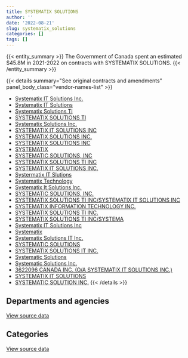 ```yaml
---
title: SYSTEMATIX SOLUTIONS
author: ''
date: '2022-08-21'
slug: systematix_solutions
categories: []
tags: []
---
```


<script src="/rmarkdown-libs/htmlwidgets/htmlwidgets.js"></script>
<link href="/rmarkdown-libs/datatables-css/datatables-crosstalk.css" rel="stylesheet" />
<script src="/rmarkdown-libs/datatables-binding/datatables.js"></script>
<script src="/rmarkdown-libs/jquery/jquery-3.6.0.min.js"></script>
<link href="/rmarkdown-libs/dt-core-bootstrap/css/dataTables.bootstrap.min.css" rel="stylesheet" />
<link href="/rmarkdown-libs/dt-core-bootstrap/css/dataTables.bootstrap.extra.css" rel="stylesheet" />
<script src="/rmarkdown-libs/dt-core-bootstrap/js/jquery.dataTables.min.js"></script>
<script src="/rmarkdown-libs/dt-core-bootstrap/js/dataTables.bootstrap.min.js"></script>
<link href="/rmarkdown-libs/crosstalk/css/crosstalk.min.css" rel="stylesheet" />
<script src="/rmarkdown-libs/crosstalk/js/crosstalk.min.js"></script>
<script src="/rmarkdown-libs/htmlwidgets/htmlwidgets.js"></script>
<link href="/rmarkdown-libs/datatables-css/datatables-crosstalk.css" rel="stylesheet" />
<script src="/rmarkdown-libs/datatables-binding/datatables.js"></script>
<script src="/rmarkdown-libs/jquery/jquery-3.6.0.min.js"></script>
<link href="/rmarkdown-libs/dt-core-bootstrap/css/dataTables.bootstrap.min.css" rel="stylesheet" />
<link href="/rmarkdown-libs/dt-core-bootstrap/css/dataTables.bootstrap.extra.css" rel="stylesheet" />
<script src="/rmarkdown-libs/dt-core-bootstrap/js/jquery.dataTables.min.js"></script>
<script src="/rmarkdown-libs/dt-core-bootstrap/js/dataTables.bootstrap.min.js"></script>
<link href="/rmarkdown-libs/crosstalk/css/crosstalk.min.css" rel="stylesheet" />
<script src="/rmarkdown-libs/crosstalk/js/crosstalk.min.js"></script>

{{< entity_summary >}}
The Government of Canada spent an estimated \$45.8M in 2021-2022 on contracts with SYSTEMATIX SOLUTIONS.
{{< /entity_summary >}}

{{< details summary="See original contracts and amendments" panel_body_class="vendor-names-list" >}}
- [Systematix IT Solutions Inc.](https://search.open.canada.ca/en/ct/?sort=contract_value_f%20desc&page=1&search_text=%22Systematix%20IT%20Solutions%20Inc.%22)
- [Systematix IT Solutions](https://search.open.canada.ca/en/ct/?sort=contract_value_f%20desc&page=1&search_text=%22Systematix%20IT%20Solutions%22)
- [Systematix Solutions Ti](https://search.open.canada.ca/en/ct/?sort=contract_value_f%20desc&page=1&search_text=%22Systematix%20Solutions%20Ti%22)
- [SYSTEMATIX SOLUTIONS TI](https://search.open.canada.ca/en/ct/?sort=contract_value_f%20desc&page=1&search_text=%22SYSTEMATIX%20SOLUTIONS%20TI%22)
- [Systematix Solutions Inc.](https://search.open.canada.ca/en/ct/?sort=contract_value_f%20desc&page=1&search_text=%22Systematix%20Solutions%20Inc.%22)
- [SYSTEMATIX IT SOLUTIONS INC](https://search.open.canada.ca/en/ct/?sort=contract_value_f%20desc&page=1&search_text=%22SYSTEMATIX%20IT%20SOLUTIONS%20INC%22)
- [SYSTEMATIX SOLUTIONS INC.](https://search.open.canada.ca/en/ct/?sort=contract_value_f%20desc&page=1&search_text=%22SYSTEMATIX%20SOLUTIONS%20INC.%22)
- [SYSTEMATIX SOLUTIONS INC](https://search.open.canada.ca/en/ct/?sort=contract_value_f%20desc&page=1&search_text=%22SYSTEMATIX%20SOLUTIONS%20INC%22)
- [SYSTEMATIX](https://search.open.canada.ca/en/ct/?sort=contract_value_f%20desc&page=1&search_text=%22SYSTEMATIX%22)
- [SYSTEMATIC SOLUTIONS, INC](https://search.open.canada.ca/en/ct/?sort=contract_value_f%20desc&page=1&search_text=%22SYSTEMATIC%20SOLUTIONS%2c%20INC%22)
- [SYSTEMATIX SOLUTIONS TI INC](https://search.open.canada.ca/en/ct/?sort=contract_value_f%20desc&page=1&search_text=%22SYSTEMATIX%20SOLUTIONS%20TI%20INC%22)
- [SYSTEMATIX IT SOLUTIONS INC.](https://search.open.canada.ca/en/ct/?sort=contract_value_f%20desc&page=1&search_text=%22SYSTEMATIX%20IT%20SOLUTIONS%20INC.%22)
- [Systermatix IT Slutions](https://search.open.canada.ca/en/ct/?sort=contract_value_f%20desc&page=1&search_text=%22Systermatix%20IT%20Slutions%22)
- [Systematix Technology](https://search.open.canada.ca/en/ct/?sort=contract_value_f%20desc&page=1&search_text=%22Systematix%20Technology%22)
- [Systematix It Solutions Inc.](https://search.open.canada.ca/en/ct/?sort=contract_value_f%20desc&page=1&search_text=%22Systematix%20It%20Solutions%20Inc.%22)
- [SYSTEMATIC SOLUTIONS, INC.](https://search.open.canada.ca/en/ct/?sort=contract_value_f%20desc&page=1&search_text=%22SYSTEMATIC%20SOLUTIONS%2c%20INC.%22)
- [SYSTEMATIX SOLUTIONS TI INC/SYSTEMATIX IT SOLUTIONS INC](https://search.open.canada.ca/en/ct/?sort=contract_value_f%20desc&page=1&search_text=%22SYSTEMATIX%20SOLUTIONS%20TI%20INC%2fSYSTEMATIX%20IT%20SOLUTIONS%20INC%22)
- [SYSTEMATIX INFORMATION TECHNOLOGY INC.](https://search.open.canada.ca/en/ct/?sort=contract_value_f%20desc&page=1&search_text=%22SYSTEMATIX%20INFORMATION%20TECHNOLOGY%20INC.%22)
- [SYSTEMATIX SOLUTIONS TI INC.](https://search.open.canada.ca/en/ct/?sort=contract_value_f%20desc&page=1&search_text=%22SYSTEMATIX%20SOLUTIONS%20TI%20INC.%22)
- [SYSTEMATIX SOLUTIONS TI INC/SYSTEMA](https://search.open.canada.ca/en/ct/?sort=contract_value_f%20desc&page=1&search_text=%22SYSTEMATIX%20SOLUTIONS%20TI%20INC%2fSYSTEMA%22)
- [Systematix IT Solutions Inc](https://search.open.canada.ca/en/ct/?sort=contract_value_f%20desc&page=1&search_text=%22Systematix%20IT%20Solutions%20Inc%22)
- [Systematix](https://search.open.canada.ca/en/ct/?sort=contract_value_f%20desc&page=1&search_text=%22Systematix%22)
- [Systematix Solutions IT Inc.](https://search.open.canada.ca/en/ct/?sort=contract_value_f%20desc&page=1&search_text=%22Systematix%20Solutions%20IT%20Inc.%22)
- [SYSTEMATIC SOLUTIONS](https://search.open.canada.ca/en/ct/?sort=contract_value_f%20desc&page=1&search_text=%22SYSTEMATIC%20SOLUTIONS%22)
- [SYSTEMATIX SOLUTIONS IT INC.](https://search.open.canada.ca/en/ct/?sort=contract_value_f%20desc&page=1&search_text=%22SYSTEMATIX%20SOLUTIONS%20IT%20INC.%22)
- [Systematic Solutions](https://search.open.canada.ca/en/ct/?sort=contract_value_f%20desc&page=1&search_text=%22Systematic%20Solutions%22)
- [Systematic Solutions Inc.](https://search.open.canada.ca/en/ct/?sort=contract_value_f%20desc&page=1&search_text=%22Systematic%20Solutions%20Inc.%22)
- [3622096 CANADA INC. (O/A SYSTEMATIX IT SOLUTIONS INC.)](https://search.open.canada.ca/en/ct/?sort=contract_value_f%20desc&page=1&search_text=%223622096%20CANADA%20INC.%20%28O%2fA%20SYSTEMATIX%20IT%20SOLUTIONS%20INC.%29%22)
- [SYSTEMATIX IT SOLUTIONS](https://search.open.canada.ca/en/ct/?sort=contract_value_f%20desc&page=1&search_text=%22SYSTEMATIX%20IT%20SOLUTIONS%22)
- [SYSTEMATIC SOLUTION INC.](https://search.open.canada.ca/en/ct/?sort=contract_value_f%20desc&page=1&search_text=%22SYSTEMATIC%20SOLUTION%20INC.%22)
{{< /details >}}

## Departments and agencies

<div id="htmlwidget-1" style="width:100%;height:auto;" class="datatables html-widget"></div>
<script type="application/json" data-for="htmlwidget-1">{"x":{"style":"bootstrap","filter":"none","vertical":false,"data":[["<a href=\"/departments/aafc-aac/\">Agriculture and Agri-Food Canada<\/a>","<a href=\"/departments/cbsa-asfc/\">Canada Border Services Agency<\/a>","<a href=\"/departments/cer-rec/\">Canada Energy Regulator<\/a>","<a href=\"/departments/cic/\">Immigration, Refugees and Citizenship Canada<\/a>","<a href=\"/departments/dfatd-maecd/\">Global Affairs Canada<\/a>","<a href=\"/departments/dnd-mdn/\">National Defence<\/a>","<a href=\"/departments/ec/\">Environment and Climate Change Canada<\/a>","<a href=\"/departments/esdc-edsc/\">Employment and Social Development Canada<\/a>","<a href=\"/departments/hc-sc/\">Health Canada<\/a>","<a href=\"/departments/ic/\">Innovation, Science and Economic Development Canada<\/a>","<a href=\"/departments/osfi-bsif/\">Office of the Superintendent of Financial Institutions Canada<\/a>","<a href=\"/departments/pc/\">Parks Canada<\/a>","<a href=\"/departments/pch/\">Canadian Heritage<\/a>","<a href=\"/departments/pwgsc-tpsgc/\">Public Services and Procurement Canada<\/a>","<a href=\"/departments/rcmp-grc/\">Royal Canadian Mounted Police<\/a>","<a href=\"/departments/ssc-spc/\">Shared Services Canada<\/a>","<a href=\"/departments/tbs-sct/\">Treasury Board of Canada Secretariat<\/a>","<a href=\"/departments/tc/\">Transport Canada<\/a>"],[1794855.94,459937.83,172398.08,137340.69,null,3847967.24,1192458.75,4535462.19,1409109.08,30271.76,246485.98,278522.66,89295.04,5082686.04,822608.49,60345.56,19047425.26,1251944.92],[1704090.9,591013.86,93714.54,null,35844.65,3791913.68,1077397.81,6011423.11,1412969.65,null,247161.29,279285.73,33865.97,5311136.37,1586987.69,54260.47,14398340.28,559907.76],[1488888,589399.07,41070.19,null,29025.7,3284253.11,909171.83,6323943.14,1446040.07,null,183682.7,396345.75,null,4686127.1,1412927.14,29079.84,16149799.83,139212.04],[4295918.62,227685.67,35666.67,null,null,null,869220.7,6437451.46,1626525.43,null,null,483207.08,null,4538843.99,1158041.67,null,26162453.05,null]],"container":"<table class=\"table table-striped table-hover row-border order-column display\">\n  <thead>\n    <tr>\n      <th>Department<\/th>\n      <th>2018-2019<\/th>\n      <th>2019-2020<\/th>\n      <th>2020-2021<\/th>\n      <th>2021-2022<\/th>\n    <\/tr>\n  <\/thead>\n<\/table>","options":{"order":[[4,"desc"]],"pageLength":10,"autoWidth":true,"columnDefs":[{"targets":1,"render":"function(data, type, row, meta) {\n    return type !== 'display' ? data : DTWidget.formatCurrency(data, \"$\", 2, 3, \",\", \".\", true, null);\n  }"},{"targets":2,"render":"function(data, type, row, meta) {\n    return type !== 'display' ? data : DTWidget.formatCurrency(data, \"$\", 2, 3, \",\", \".\", true, null);\n  }"},{"targets":3,"render":"function(data, type, row, meta) {\n    return type !== 'display' ? data : DTWidget.formatCurrency(data, \"$\", 2, 3, \",\", \".\", true, null);\n  }"},{"targets":4,"render":"function(data, type, row, meta) {\n    return type !== 'display' ? data : DTWidget.formatCurrency(data, \"$\", 2, 3, \",\", \".\", true, null);\n  }"},{"width":"16%","targets":[1,2,3,4]},{"className":"dt-right","targets":[1,2,3,4]}],"orderClasses":false}},"evals":["options.columnDefs.0.render","options.columnDefs.1.render","options.columnDefs.2.render","options.columnDefs.3.render"],"jsHooks":[]}</script>
<p class="text-right">
<a href="https://github.com/GoC-Spending/contracts-data/tree/main/data/out/vendors/systematix_solutions/summary_by_fiscal_year_by_department.csv" class="source-data-link btn btn-link">View source data</a>
</p>

## Categories

<div id="htmlwidget-2" style="width:100%;height:auto;" class="datatables html-widget"></div>
<script type="application/json" data-for="htmlwidget-2">{"x":{"style":"bootstrap","filter":"none","vertical":false,"data":[["<a href=\"/categories/1_facilities_and_construction/\">Facilities and construction<\/a>","<a href=\"/categories/2_professional_services/\">Professional services<\/a>","<a href=\"/categories/3_information_technology/\">Information technology<\/a>","<a href=\"/categories/9_human_capital/\">Human capital<\/a>"],[66413.98,17848859.24,22543842.32,null],[null,15912775.13,21276538.63,null],[null,15006634.71,22087997.46,14333.33],[null,15990924.44,29808423.23,35666.67]],"container":"<table class=\"table table-striped table-hover row-border order-column display\">\n  <thead>\n    <tr>\n      <th>Category<\/th>\n      <th>2018-2019<\/th>\n      <th>2019-2020<\/th>\n      <th>2020-2021<\/th>\n      <th>2021-2022<\/th>\n    <\/tr>\n  <\/thead>\n<\/table>","options":{"order":[[4,"desc"]],"dom":"t","pageLength":30,"autoWidth":true,"columnDefs":[{"targets":1,"render":"function(data, type, row, meta) {\n    return type !== 'display' ? data : DTWidget.formatCurrency(data, \"$\", 2, 3, \",\", \".\", true, null);\n  }"},{"targets":2,"render":"function(data, type, row, meta) {\n    return type !== 'display' ? data : DTWidget.formatCurrency(data, \"$\", 2, 3, \",\", \".\", true, null);\n  }"},{"targets":3,"render":"function(data, type, row, meta) {\n    return type !== 'display' ? data : DTWidget.formatCurrency(data, \"$\", 2, 3, \",\", \".\", true, null);\n  }"},{"targets":4,"render":"function(data, type, row, meta) {\n    return type !== 'display' ? data : DTWidget.formatCurrency(data, \"$\", 2, 3, \",\", \".\", true, null);\n  }"},{"width":"16%","targets":[1,2,3,4]},{"className":"dt-right","targets":[1,2,3,4]}],"orderClasses":false,"lengthMenu":[10,25,30,50,100]}},"evals":["options.columnDefs.0.render","options.columnDefs.1.render","options.columnDefs.2.render","options.columnDefs.3.render"],"jsHooks":[]}</script>
<p class="text-right">
<a href="https://github.com/GoC-Spending/contracts-data/tree/main/data/out/vendors/systematix_solutions/summary_by_fiscal_year_by_category.csv" class="source-data-link btn btn-link">View source data</a>
</p>

